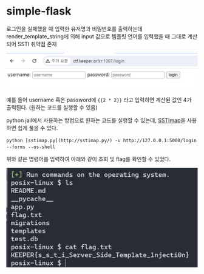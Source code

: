 # simple-flask

로그인을 실패했을 때 입력한 유저명과 비밀번호를 출력하는데 render_template_string에 의해 input 값으로 템플릿 언어를 입력했을 때 그대로 계산되어 SSTI 취약점 존재

![alt text](img/image.png)

예를 들어 username 혹은 password에 `{{2 * 2}}` 라고 입력하면 계산된 값인 4가 출력된다. (원하는 코드를 실행할 수 있음)

python jail에서 사용하는 방법으로 원하는 코드를 실행할 수 있는데, [SSTImap](https://github.com/vladko312/SSTImap)을 사용하면 쉽게 풀을 수 있다.

`python [sstimap.py](http://sstimap.py/) -u http://127.0.0.1:5000/login --forms --os-shell`

위와 같은 명령어를 입력하여 아래와 같이 조회 및 flag를 확인할 수 있었다.

![alt text](img/image-1.png)
